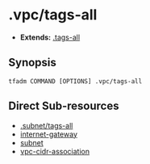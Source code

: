 

# .vpc/tags-all

- **Extends:** [.tags-all](../.tags-all.md)

## Synopsis

```
tfadm COMMAND [OPTIONS] .vpc/tags-all
```

## Direct Sub-resources

- [.subnet/tags-all](../.subnet/tags-all.md)
- [internet-gateway](../internet-gateway.md)
- [subnet](../subnet.md)
- [vpc-cidr-association](../vpc-cidr-association.md)
